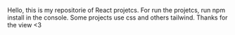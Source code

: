 Hello, this is my repositorie of React projetcs. For run the projetcs, run npm install in the console. Some projects use css and others tailwind. Thanks for the view <3
